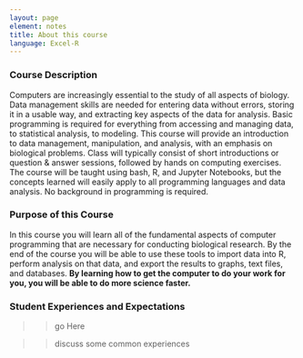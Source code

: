 ```yaml
---
layout: page
element: notes
title: About this course
language: Excel-R
---
```


### Course Description

Computers are increasingly essential to the study of all aspects of biology. Data management skills are needed for entering data without errors, storing it in a usable way, and extracting key aspects of the data for analysis. Basic programming is required for everything from accessing and managing data, to statistical analysis, to modeling. This course will provide an introduction to data management, manipulation, and analysis, with an emphasis on biological problems. Class will typically consist of short introductions or question & answer sessions, followed by hands on computing exercises. The course will be taught using bash, R, and Jupyter Notebooks, but the concepts learned will easily apply to all programming languages and data analysis. No background in programming is required.

### Purpose of this Course

In this course you will learn all of the fundamental aspects of computer programming that are necessary for conducting biological research. By the end of the course you will be able to use these tools to import data into R, perform analysis on that data, and export the results to graphs, text files, and databases. **By learning how to get the computer to do your work for you, you will be able to do more science faster.**


### Student Experiences and Expectations

>> go Here

>> discuss some common experiences
